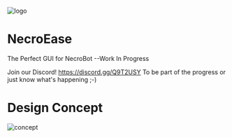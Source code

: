 ![logo](http://i.imgur.com/7QCjVxg.jpg)

# NecroEase
The Perfect GUI for NecroBot --Work In Progress

Join our Discord! https://discord.gg/Q9T2USY To be part of the progress or just know what's happening ;-)

# Design Concept
![concept](http://i.imgur.com/In5TdQZ.jpg)
